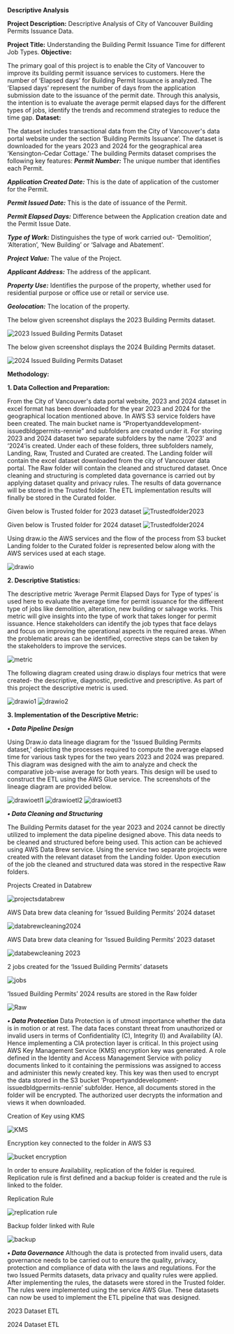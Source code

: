 
**Descriptive Analysis**


**Project Description:** Descriptive Analysis of City of Vancouver Building Permits Issuance Data.

**Project Title:** Understanding the Building Permit Issuance Time for different Job Types.
**Objective:**

The primary goal of this project is to enable the City of Vancouver to improve its building permit issuance services to customers. Here the number of ‘Elapsed days’ for Building Permit Issuance is analyzed. The ‘Elapsed days’ represent the number of days from the application submission date to the issuance of the permit date. Through this analysis, the intention is to evaluate the average permit elapsed days for the different types of jobs, identify the trends and recommend strategies to reduce the time gap. 
**Dataset:** 

The dataset includes transactional data from the City of Vancouver's data portal website under the section ‘Building Permits Issuance’. The dataset is downloaded for the years 2023 and 2024 for the geographical area ‘Kensington-Cedar Cottage.’ The building Permits dataset comprises the following key features:
**_Permit Number:_** The unique number that identifies each Permit.

**_Application Created Date:_** This is the date of application of the customer for the Permit.

**_Permit Issued Date:_** This is the date of issuance of the Permit.

**_Permit Elapsed Days:_** Difference between the Application creation date and the Permit Issue Date.

**_Type of Work:_** Distinguishes the type of work carried out- ‘Demolition’, ‘Alteration’, ‘New Building’ or ‘Salvage and Abatement’.

**_Project Value:_** The value of the Project.

**_Applicant Address:_** The address of the applicant.

**_Property Use:_** Identifies the purpose of the property, whether used for residential purpose or office use or retail or service use. 

**_Geolocation:_** The location of the property.

The below given screenshot displays the 2023 Building Permits dataset.


![2023 Issued Building Permits Dataset](https://github.com/RennieBenson/Data-Analysis/blob/main/2023%20dataset.png)

The below given screenshot displays the 2024 Building Permits dataset.

![2024 Issued Building Permits Dataset](https://github.com/RennieBenson/Data-Analysis/blob/main/2024%20dataset.png)

**Methodology:**

**1.	Data Collection and Preparation:**

From the City of Vancouver's data portal website, 2023 and 2024 dataset in excel format has been downloaded for the year 2023 and 2024 for the geographical location mentioned above. In AWS S3 service folders have been created. The main bucket name is “Propertyanddevelopment-issuedbldgpermits-rennie” and subfolders are created under it. For storing 2023 and 2024 dataset two separate subfolders by the name ‘2023’ and ‘2024’is created.  Under each of these folders, three subfolders namely, Landing, Raw, Trusted and Curated are created. The Landing folder will contain the excel dataset downloaded from the city of Vancouver data portal. The Raw folder will contain the cleaned and structured dataset. Once cleaning and structuring is completed data governance is carried out by applying dataset quality and privacy rules. The results of data governance will be stored in the Trusted folder. The ETL implementation results will finally be stored in the Curated folder.

Given below is Trusted folder for 2023 dataset
![Trustedfolder2023](https://github.com/RennieBenson/Data-Analysis/blob/main/2023%20Trusted%20folder.PNG)


Given below is Trusted folder for 2024 dataset
![Trustedfolder2024](https://github.com/RennieBenson/Data-Analysis/blob/main/2024%20trusted%20folder.PNG)


Using draw.io the AWS services and the flow of the process from S3 bucket Landing folder to the Curated folder is represented below along with the AWS services used at each stage. 

![drawio](https://github.com/RennieBenson/Data-Analysis/blob/main/drawio.png)


**2.	Descriptive Statistics:**

   The descriptive metric ‘Average Permit Elapsed Days for Type of types’ is used here to evaluate the average time for permit issuance for the different type of jobs like demolition, alteration, new building or salvage works. This metric will give insights into the type of work that takes longer for permit issuance. Hence stakeholders can identify the job types that face delays and focus on improving the operational aspects in the required areas. When the problematic areas can be identified, corrective steps can be taken by the stakeholders to improve the services.

   
![metric](https://github.com/RennieBenson/Data-Analysis/blob/main/metric.png)

The following diagram created using draw.io displays four metrics that were created- the descriptive, diagnostic, predictive and prescriptive. As part of this project the descriptive metric is used.


![drawio1](https://github.com/RennieBenson/Data-Analysis/blob/main/drawio1.png)
![drawio2](https://github.com/RennieBenson/Data-Analysis/blob/main/drawio2.png)


**3.	Implementation of the Descriptive Metric:**


**_•	Data Pipeline Design_**

Using Draw.io data lineage diagram for the 'Issued Building Permits dataset,' depicting the processes required to compute the average elapsed time for various task types for the two years 2023 and 2024 was prepared. This diagram was designed with the aim to analyze and check the comparative job-wise average for both years. This design will be used to construct the ETL using the AWS Glue service. The screenshots of the lineage diagram are provided below. 


![drawioetl1](https://github.com/RennieBenson/Data-Analysis/blob/main/drawioetl1.png)
![drawioetl2](https://github.com/RennieBenson/Data-Analysis/blob/main/drawioetl2.png)
![drawioetl3](https://github.com/RennieBenson/Data-Analysis/blob/main/drawioetl3.png)


**_•	Data Cleaning and Structuring_**


The Building Permits dataset for the year 2023 and 2024 cannot be directly utilized to implement the data pipeline designed above. This data needs to be cleaned and structured before being used. This action can be achieved using AWS Data Brew service. Using the service two separate projects were created with the relevant dataset from the Landing folder. Upon execution of the job the cleaned and structured data was stored in the respective Raw folders. 


Projects Created in Databrew

![projectsdatabrew](https://github.com/RennieBenson/Data-Analysis/blob/main/2%20Projects%20created%20in%20databrew.PNG)

AWS Data brew data cleaning for ‘Issued Building Permits’ 2024 dataset

![databrewcleaning2024](https://github.com/RennieBenson/Data-Analysis/blob/main/Databrew%20for%202024%20data%20project.PNG)

AWS Data brew data cleaning for ‘Issued Building Permits’ 2023 dataset

![databewcleaning 2023](https://github.com/RennieBenson/Data-Analysis/blob/main/databrew%20for%202023%20data%20project.PNG)

2 jobs created for the ‘Issued Building Permits’ datasets

![jobs](https://github.com/RennieBenson/Data-Analysis/blob/main/two%20jobs%20created%20in%20databrew.PNG)


‘Issued Building Permits’ 2024 results are stored in the Raw folder

![Raw](https://github.com/RennieBenson/Data-Analysis/blob/main/raw%20folder.jpg)


**_•	Data Protection_**
Data Protection is of utmost importance whether the data is in motion or at rest. The data faces constant threat from unauthorized or invalid users in terms of Confidentiality (C), Integrity (I) and Availability (A). Hence implementing a CIA protection layer is critical. In this project using AWS Key Management Service (KMS) encryption key was generated. A role defined in the Identity and Access Management Service with policy documents linked to it containing the permissions was assigned to access and administer this newly created key. This key was then used to encrypt the data stored in the S3 bucket ‘Propertyanddevelopment-issuedbldgpermits-rennie’ subfolder. Hence, all documents stored in the folder will be encrypted. The authorized user decrypts the information and views it when downloaded. 

Creation of Key using KMS

![KMS](https://github.com/RennieBenson/Data-Analysis/blob/main/key%20creation%20in%20KMS.PNG)

Encryption key connected to the folder in AWS S3 

![bucket encryption](https://github.com/RennieBenson/Data-Analysis/blob/main/encryptionrule%20enabled%20in%20s3%20bucket.PNG)

In order to ensure Availability, replication of the folder is required. Replication rule is first defined and a backup folder is created and the rule is linked to the folder. 

Replication Rule

![replication rule](https://github.com/RennieBenson/Data-Analysis/blob/main/replication%20rule.PNG)

Backup folder linked with Rule

![backup](https://github.com/RennieBenson/Data-Analysis/blob/main/backup%20folder%20created%20in%20s3%20bucket.PNG)


**_•	Data Governance_**
Although the data is protected from invalid users, data governance needs to be carried out to ensure the quality, privacy, protection and compliance of data with the laws and regulations. For the two Issued Permits datasets, data privacy and quality rules were applied. After implementing the rules, the datasets were stored in the Trusted folder. The rules were implemented using the service AWS Glue. These datasets can now be used to implement the ETL pipeline that was designed.

2023 Dataset ETL

2024 Dataset ETL


